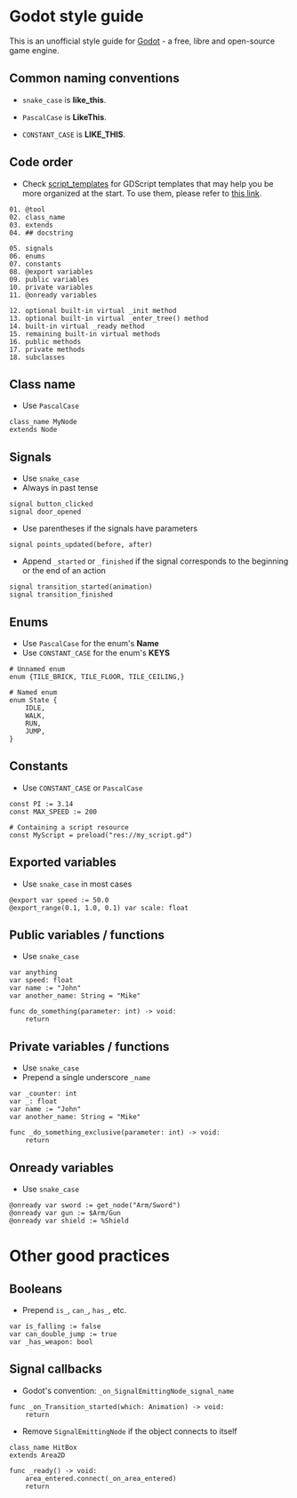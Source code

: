 # Godot style guide


This is an unofficial style guide for [Godot](https://godotengine.org) - a free, libre and open-source game engine.


## Common naming conventions

- `snake_case` is **like_this**.

- `PascalCase` is **LikeThis**.

- `CONSTANT_CASE` is **LIKE_THIS**.


## Code order
- Check [script_templates](script_templates) for GDScript templates that may help you be more organized at the start. To use them, please refer to [this link](https://docs.godotengine.org/en/stable/tutorials/scripting/creating_script_templates.html).
 
```gdscript
01. @tool
02. class_name
03. extends
04. ## docstring

05. signals
06. enums
07. constants
08. @export variables
09. public variables
10. private variables
11. @onready variables

12. optional built-in virtual _init method
13. optional built-in virtual _enter_tree() method
14. built-in virtual _ready method
15. remaining built-in virtual methods
16. public methods
17. private methods
18. subclasses
```


## Class name

- Use `PascalCase`
```gdscript
class_name MyNode
extends Node
```


## Signals
- Use `snake_case`
- Always in past tense
```gdscript
signal button_clicked
signal door_opened
```

- Use parentheses if the signals have parameters
```gdscript
signal points_updated(before, after)
```

- Append `_started` or `_finished` if the signal corresponds to the beginning or the end of an action
```gdscript
signal transition_started(animation)
signal transition_finished
```


## Enums
- Use `PascalCase` for the enum's **Name**
- Use `CONSTANT_CASE` for the enum's **KEYS**
```gdscript
# Unnamed enum
enum {TILE_BRICK, TILE_FLOOR, TILE_CEILING,}

# Named enum
enum State {
	IDLE,
	WALK,
	RUN,
	JUMP,
}
```


## Constants
- Use `CONSTANT_CASE` or `PascalCase`
```gdscript
const PI := 3.14
const MAX_SPEED := 200
```

```gdscript
# Containing a script resource
const MyScript = preload("res://my_script.gd")
```


## Exported variables
- Use `snake_case` in most cases
```gdscript
@export var speed := 50.0
@export_range(0.1, 1.0, 0.1) var scale: float
```
  

## Public variables / functions
- Use `snake_case`
```gdscript
var anything
var speed: float
var name := "John"
var another_name: String = "Mike"
```

```gdscript
func do_something(parameter: int) -> void:
	return
```


## Private variables / functions
- Use `snake_case`
- Prepend a single underscore `_name`
```gdscript
var _counter: int
var _: float
var name := "John"
var another_name: String = "Mike"
```

```gdscript
func _do_something_exclusive(parameter: int) -> void:
	return
```


## Onready variables
- Use `snake_case`
```gdscript
@onready var sword := get_node("Arm/Sword")
@onready var gun := $Arm/Gun
@onready var shield := %Shield 
```


# Other good practices

## Booleans
- Prepend `is_`, `can_`, `has_`, etc.
```gdscript
var is_falling := false
var can_double_jump := true
var _has_weapon: bool
```


## Signal callbacks
- Godot's convention: `_on_SignalEmittingNode_signal_name`
```gdscript
func _on_Transition_started(which: Animation) -> void:
	return
```

- Remove `SignalEmittingNode` if the object connects to itself
```gdscript
class_name HitBox
extends Area2D

func _ready() -> void:
	area_entered.connect(_on_area_entered)
	return
```
